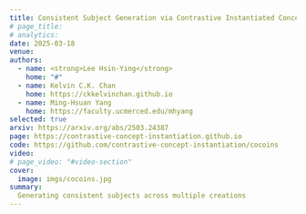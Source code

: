 ```yaml
---
title: Consistent Subject Generation via Contrastive Instantiated Concepts
# page_title: 
# analytics: 
date: 2025-03-18
venue: 
authors:
  - name: <strong>Lee Hsin-Ying</strong>
    home: "#"
  - name: Kelvin C.K. Chan
    home: https://ckkelvinchan.github.io
  - name: Ming-Hsuan Yang
    home: https://faculty.ucmerced.edu/mhyang
selected: true
arxiv: https://arxiv.org/abs/2503.24387
page: https://contrastive-concept-instantiation.github.io
code: https://github.com/contrastive-concept-instantiation/cocoins
video: 
# page_video: "#video-section"
cover:
  image: imgs/cocoins.jpg
summary:
  Generating consistent subjects across multiple creations
---
```

